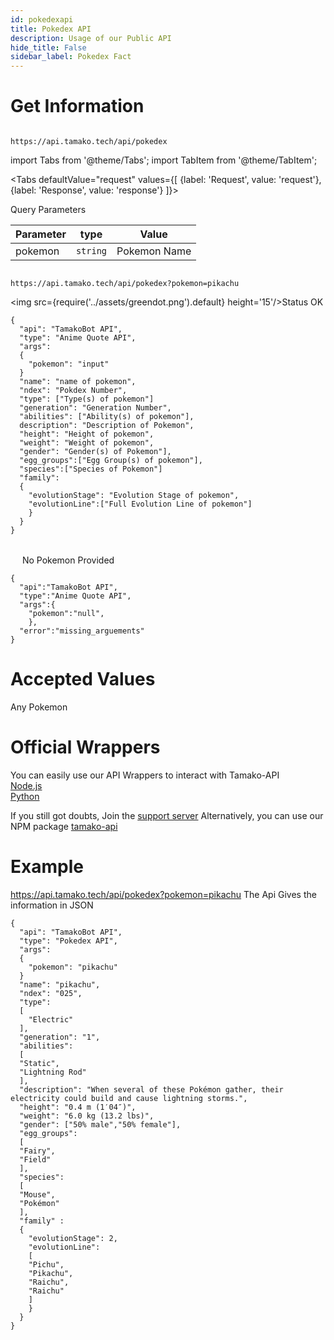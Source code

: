 ```yaml
---
id: pokedexapi
title: Pokedex API
description: Usage of our Public API
hide_title: False
sidebar_label: Pokedex Fact
---
```


# Get Information
```

https://api.tamako.tech/api/pokedex

```

import Tabs from '@theme/Tabs';
import TabItem from '@theme/TabItem';

<Tabs
  defaultValue="request"
  values={[
    {label: 'Request', value: 'request'},
    {label: 'Response', value: 'response'}
  ]}>
  <TabItem value="request">

  Query Parameters

  | Parameter | type | Value |
  |-|-|-|
  | pokemon | `string` | Pokemon Name |

  </TabItem>

  <TabItem value="response">

  ```

  https://api.tamako.tech/api/pokedex?pokemon=pikachu

  ```

  <img src={require('../assets/greendot.png').default} height='15'/>Status OK

```
{
  "api": "TamakoBot API",
  "type": "Anime Quote API",
  "args":
  {
    "pokemon": "input"
  }
  "name": "name of pokemon",
  "ndex": "Pokdex Number",
  "type": ["Type(s) of pokemon"]
  "generation": "Generation Number",
  "abilities": ["Ability(s) of pokemon"],
  description": "Description of Pokemon",
  "height": "Height of pokemon",
  "weight": "Weight of pokemon",
  "gender": "Gender(s) of Pokemon"],
  "egg_groups":["Egg Group(s) of pokemon"],
  "species":["Species of Pokemon"]
  "family":
  {
    "evolutionStage": "Evolution Stage of pokemon",
    "evolutionLine":["Full Evolution Line of pokemon"]
    }
  }
}
```

<br/>
<img src={require('../assets/reddot.png').default} height='15'/> No Pokemon Provided

```
{
  "api":"TamakoBot API",
  "type":"Anime Quote API",
  "args":{
    "pokemon":"null",
    },
  "error":"missing_arguements"
}
```

  </TabItem>
</Tabs>

# Accepted Values

Any Pokemon

# Official Wrappers 

You can easily use our API Wrappers to interact with Tamako-API <br/>
[Node.js](https://www.npmjs.com/package/tamako-api) <br/>
[Python](https://github.com/DaftDevelopment/Tamako.py)

If you still got doubts, Join the [support server](https://support.tamako.tech/)
Alternatively, you can use our NPM package [tamako-api](https://www.npmjs.com/package/tamako-api)

# Example

 https://api.tamako.tech/api/pokedex?pokemon=pikachu
The Api Gives the information in JSON
```
{
  "api": "TamakoBot API",
  "type": "Pokedex API",
  "args":
  {
    "pokemon": "pikachu"
  }
  "name": "pikachu",
  "ndex": "025",
  "type":
  [
    "Electric"
  ],
  "generation": "1",
  "abilities":
  [
  "Static",
  "Lightning Rod"
  ],
  "description": "When several of these Pokémon gather, their electricity could build and cause lightning storms.",
  "height": "0.4 m (1′04″)",
  "weight": "6.0 kg (13.2 lbs)",
  "gender": ["50% male","50% female"],
  "egg_groups":
  [
  "Fairy",
  "Field"
  ],
  "species":
  [
  "Mouse",
  "Pokémon"
  ],
  "family" :
  {
    "evolutionStage": 2,
    "evolutionLine":
    [
    "Pichu",
    "Pikachu",
    "Raichu",
    "Raichu"
    ]
    }
  }
}
```
